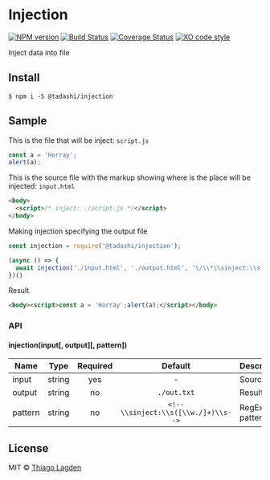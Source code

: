 # Injection

[![NPM version][npm-img]][npm]
[![Build Status][ci-img]][ci]
[![Coverage Status][coveralls-img]][coveralls]
[![XO code style][xo-img]][xo]


[npm-img]:         https://img.shields.io/npm/v/@tadashi/injection.svg
[npm]:             https://www.npmjs.com/package/@tadashi/injection
[ci-img]:          https://travis-ci.org/lagden/injection.svg
[ci]:              https://travis-ci.org/lagden/injection
[coveralls-img]:   https://coveralls.io/repos/github/lagden/injection/badge.svg?branch=master
[coveralls]:       https://coveralls.io/github/lagden/injection?branch=master
[xo-img]:          https://img.shields.io/badge/code_style-XO-5ed9c7.svg
[xo]:              https://github.com/sindresorhus/xo


Inject data into file


## Install

```
$ npm i -S @tadashi/injection
```


## Sample

This is the file that will be inject: `script.js`  
```js
const a = 'Horray';
alert(a);
```

This is the source file with the markup showing where is the place will be injected: `input.html`  
```html
<body>
  <script>/* inject: ./script.js */</script>
</body>
```

Making injection specifying the output file
```js
const injection = require('@tadashi/injection');

(async () => {
  await injection('./input.html', './output.html', '\/\\*\\sinject:\\s([\\w./]+)\\s\\*\\/')
})()
```

Result
```html
<body><script>const a = 'Horray';alert(a);</script></body>
```


### API

#### injection(input[, output][, pattern])

Name        | Type                 | Required    | Default                             | Description
----------- | -------------------- | :---------: | :---------------------------------: | ------------
input       | string               | yes         | -                                   | Source file
output      | string               | no          | `./out.txt`                         | Result file
pattern     | string               | no          | `<!--\\sinject:\\s([\\w./]+)\\s-->` | RegExp pattern


## License

MIT © [Thiago Lagden](http://lagden.in)
